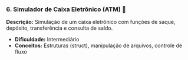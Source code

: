 ### 6. Simulador de Caixa Eletrônico (ATM) 🏦

**Descrição:** Simulação de um caixa eletrônico com funções de saque, depósito, transferência e consulta de saldo.

- **Dificuldade:** Intermediário
- **Conceitos:** Estruturas (struct), manipulação de arquivos, controle de fluxo
